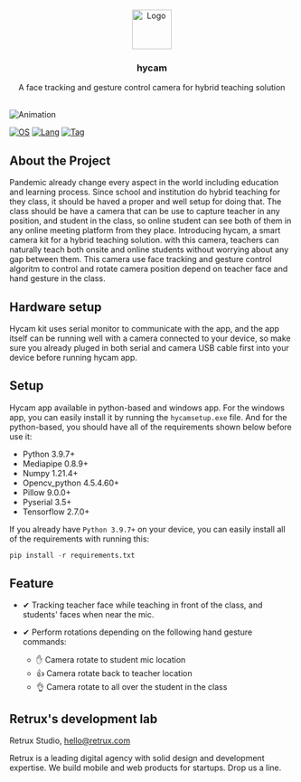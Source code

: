 <br />
<p align="center">
  <a href="https://github.com/retruxstudio/hycam">
    <img src="assets/hycam.ico" width="70" height="70"alt="Logo">
  </a>

  <h3 align="center">hycam</h3>
  <p align="center">
    A face tracking and gesture control camera for hybrid teaching solution
    <br>
    <br>
  </p>
</p>

![Animation](assets/hero.gif)

[![OS](https://img.shields.io/badge/OS-Windows-9F66FF)](#)
[![Lang](https://img.shields.io/badge/Python-FDCE61)](#)
[![Tag](https://img.shields.io/badge/Embeded%20System-41D0FD)](#)

## About the Project

Pandemic already change every aspect in the world including education and learning process. Since school and institution do hybrid teaching for they class, it should be haved a proper and well setup for doing that. The class should be have a camera that can be use to capture teacher in any position, and student in the class, so online student can see both of them in any online meeting platform from they place. Introducing hycam, a smart camera kit for a hybrid teaching solution. with this camera, teachers can naturally teach both onsite and online students without worrying about any gap between them. This camera use face tracking and gesture control algoritm to control and rotate camera position depend on teacher face and hand gesture in the class.

## Hardware setup

Hycam kit uses serial monitor to communicate with the app, and the app itself can be running well with a camera connected to your device, so make sure you already pluged in both serial and camera USB cable first into your device before running hycam app.

## Setup

Hycam app available in python-based and windows app. For the windows app, you can easily install it by running the `hycamsetup.exe` file. And for the python-based, you should have all of the requirements shown below before use it:

- Python 3.9.7+
- Mediapipe 0.8.9+
- Numpy 1.21.4+
- Opencv_python 4.5.4.60+
- Pillow 9.0.0+
- Pyserial 3.5+
- Tensorflow 2.7.0+

If you already have `Python 3.9.7+` on your device, you can easily install all of the requirements with running this: 

```python
pip install -r requirements.txt
```

## Feature

- ✔ Tracking teacher face while teaching in front of the class, and students' faces when near the mic.
- ✔ Perform rotations depending on the following hand gesture commands:

  - ✋ Camera rotate to student mic location
  - 👍 Camera rotate back to teacher location
  - 👌 Camera rotate to all over the student in the class 

## Retrux's development lab

Retrux Studio, hello@retrux.com

Retrux is a leading digital agency with solid design and development expertise. We build mobile and web products for startups. Drop us a line.